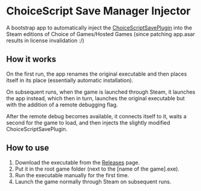 # ChoiceScript Save Manager Injector
A bootstrap app to automatically inject the [ChoiceScriptSavePlugin](https://github.com/ChoicescriptIDE/ChoiceScriptSavePlugin) into the Steam editions of Choice of Games/Hosted Games (since patching app.asar results in license invalidation :/)

## How it works

On the first run, the app renames the original executable and then places itself in its place (essentially automatic installation).

On subsequent runs, when the game is launched through Steam, it launches the app instead, which then in turn, launches the original executable but with the addition of a remote debugging flag.

After the remote debug becomes available, it connects itself to it, waits a second for the game to load, and then injects the slightly modified ChoiceScriptSavePlugin.

## How to use

1. Download the executable from the [Releases](https://github.com/jjayrex/Electron_ChoiceScript_Save_Manager_Injector_Bootstrap/releases/latest) page.
2. Put it in the root game folder (next to the [name of the game].exe).
3. Run the executable manually for the first time.
4. Launch the game normally through Steam on subsequent runs.
